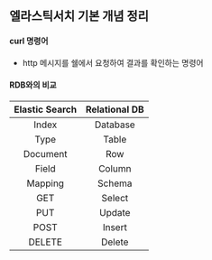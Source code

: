 ## 엘라스틱서치 기본 개념 정리



#### curl 명령어

- http 메시지를 쉘에서 요청하여 결과를 확인하는 명령어



#### RDB와의 비교

| Elastic Search | Relational DB |
| :------------: | :-----------: |
|     Index      |   Database    |
|      Type      |     Table     |
|    Document    |      Row      |
|     Field      |    Column     |
|    Mapping     |    Schema     |
|      GET       |    Select     |
|      PUT       |    Update     |
|      POST      |    Insert     |
|     DELETE     |    Delete     |

 